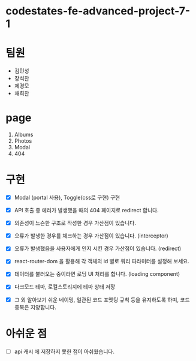 # codestates-fe-advanced-project-7-1

# 팀원

- 김민성
- 장석찬
- 제경모
- 채희찬

# page

1. Albums
2. Photos
3. Modal
4. 404

# 구현

- [x] Modal (portal 사용), Toggle(css로 구현) 구현

- [x] API 호출 중 에러가 발생했을 때의 404 페이지로 redirect 합니다.

- [x] 의존성이 느슨한 구조로 작성한 경우 가산점이 있습니다.

- [x] 오류가 발생한 경우를 체크하는 경우 가산점이 있습니다. (interceptor)

- [x] 오류가 발생했음을 사용자에게 인지 시킨 경우 가산점이 있습니다. (redirect)

- [x] react-router-dom 을 활용해 각 객체의 id 별로 쿼리 파라미터를 설정해 보세요.

- [x] 데이터를 불러오는 중이라면 로딩 UI 처리를 합니다. (loading component)

- [x] 다크모드 테마, 로컬스토리지에 테마 상태 저장

- [x] 그 외 알아보기 쉬운 네이밍, 일관된 코드 포맷팅 규칙 등을 유지하도록 하며, 코드 중복은 지양합니다.

# 아쉬운 점

- [ ] api 캐시 에 저장하지 못한 점이 아쉬웠습니다.
